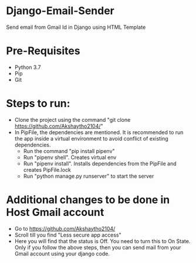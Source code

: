 # Django-Email-Sender
Send email from Gmail Id in Django using HTML Template

# Pre-Requisites
- Python 3.7
- Pip
- Git

# Steps to run:
- Clone the project using the command "git clone  https://github.com/Akshaytho2104/"
- In PipFile, the dependencies are mentioned. It is recommended to run the app inside a virtual environment to avoid conflict of existing dependencies.
  - Run the command "pip install pipenv"
  - Run "pipenv shell". Creates virtual env
  - Run "pipenv install". Installs dependencies from the PipFile and creates PipFile.lock
  - Run "python manage.py runserver" to start the server


# Additional changes to be done in Host Gmail account
- Go to https://github.com/Akshaytho2104/
- Scroll till you find "Less secure app access"
- Here you will find that the status is Off. You need to turn this to On State. 
Only if you follow the above steps, then you can send mail from your Gmail account using your django code. 
